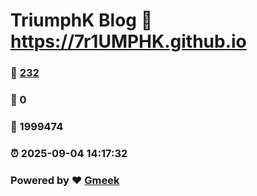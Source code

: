 # TriumphK Blog :link: https://7r1UMPHK.github.io 
### :page_facing_up: [232](https://7r1UMPHK.github.io/tag.html) 
### :speech_balloon: 0 
### :hibiscus: 1999474 
### :alarm_clock: 2025-09-04 14:17:32 
### Powered by :heart: [Gmeek](https://github.com/Meekdai/Gmeek)
